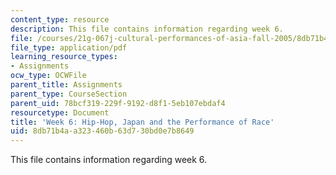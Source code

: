 ```yaml
---
content_type: resource
description: This file contains information regarding week 6.
file: /courses/21g-067j-cultural-performances-of-asia-fall-2005/8db71b4aa323460b63d730bd0e7b8649_MIT21G_067JF05_dis_qs6.pdf
file_type: application/pdf
learning_resource_types:
- Assignments
ocw_type: OCWFile
parent_title: Assignments
parent_type: CourseSection
parent_uid: 78bcf319-229f-9192-d8f1-5eb107ebdaf4
resourcetype: Document
title: 'Week 6: Hip-Hop, Japan and the Performance of Race'
uid: 8db71b4a-a323-460b-63d7-30bd0e7b8649
---
```

This file contains information regarding week 6.

